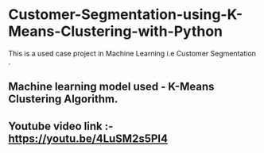 # Customer-Segmentation-using-K-Means-Clustering-with-Python
This is a used case project in Machine Learning i.e Customer Segmentation . 

## Machine learning model used -  K-Means Clustering Algorithm.

## Youtube video link :- https://youtu.be/4LuSM2s5PI4

